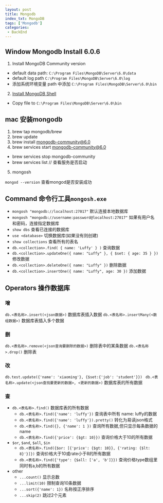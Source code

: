 ```yaml
---
layout: post
title: Mongodb
index_txt: MongoDB
tags: ['Mongodb']
categories:
 - BackEnd
---
```


## Window Mongodb Install 6.0.6
1. Install MongoDB Community version 
 - default data path: `C:\Program Files\MongoDB\Server\6.0\data`
 - default log path `C:\Program Files\MongoDB\Server\6.0\log`
 - 添加系统环境变量 path 中添加 `C:\Program Files\MongoDB\Server\6.0\bin` 
2. [Install MongoDB Shell](https://www.mongodb.com/try/download/compass)
 - Copy file to `C:\Program Files\MongoDB\Server\6.0\bin`

## mac 安装mongodb
1. brew tap mongodb/brew
2. brew update
3. brew install mongodb-community@6.0
4. brew services start mongodb-community@6.0
 - brew services stop mongodb-community
 - brew services list // 查看服务是否启动
5. mongosh

`mongod --version`  查看mongod是否安装成功

## Command 命令行工具`mongosh.exe`
 - `mongosh "mongodb://localhost:27017"`  默认连接本地数据库
 - `mongosh "mongodb://username:password@localhost:27017"`  如果有用户名和密码，连接指定数据库
 - `show dbs` 查看已连接的数据库
 - `use <database>` 切换数据库(如果没有则创建)
 - `show collections` 查看所有的表名
 - `db.<collection>.find( { name: 'Luffy' } )` 查询数据
 - `db.<collection>.updateOne({ name: "Luffy" }, { $set: { age: 35 } })` 修改数据
 - `db.<collection>.deleteOne({ name: "Luffy" })` 删除数据
 - `db.<collection>.insertOne({ name: "Luffy", age: 30 })` 添加数据

## Operators 操作数据库
### 增
`db.<表名称>.insert(<json数据>)` 数据库表插入数据
`db.<表名称>.insertMany(<数组数据>)` 数据库表插入多个数据

### 删
`db.<表名称>.remove(<json查询要删除的数据>)` 删除表中的某条数据
`db.<表名称>.drop()` 删除表

### 改
`db.test.update({'name': 'xiaoming'}, {$set:{'job': 'student'}}) `
`db.<表名称>.update(<json查找要更新的数据>, <更新的数据>)` 数据库表的所有数据

### 查
+ `db.<表名称>.find()` 数据库表的所有数据
    - `db.<表名称>.find({'name': 'luffy'})` 查询表中所有 name: luffy的数据
    - `db.<表名称>.find({'name': 'luffy'}).pretty()` 转化为易读json格式 
    - `db.<表名称>.find({}, {'name': 1 })` 查询所有数据,但只显示每条数据的name
    - `db.<表名称>.find({'price': {$gt: 10}})` 查询价格大于10的所有数据
+ `$or`, `$and`, `$all`, `$in`
    - `db.<表名称>.find({$or: [{'price': {$gt: 10}}, {'rating: {$lt: 8}'}]})` 查询价格大于10或rate小于8的所有数据
    - `db.<表名称>.find({'type': {$all: ['a', 'b']}})` 查询价格type数组里同时有a,b的所有数据
+ other
    - `...count()` 显示总数
    - `...limit(10)` 限制查询10条数据
    - `...sort({'name': 1})` 名称按正序排序
    - `...skip(2)` 跳过2个元素
